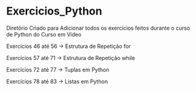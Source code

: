 # Exercicios_Python

Diretório Criado para Adicionar todos os exercícios feitos durante o curso de Python do Curso em Vídeo


Exercícios 46 até 56 -> Estrutura de Repetição for

Exercícios 57 até 71 -> Estrutura de Repetição while

Exercícios 72 até 77 -> Tuplas em Python

Exercícios 78 até 83 -> Listas em Python
